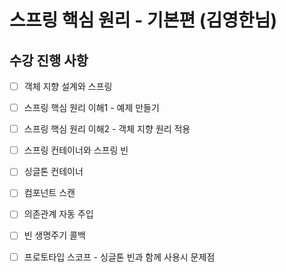 # 스프링 핵심 원리 - 기본편 (김영한님)

## 수강 진행 사항 
- [ ] 객체 지향 설계와 스프링
- [ ] 스프링 핵심 원리 이해1 - 예제 만들기 
- [ ] 스프링 핵심 원리 이해2 - 객체 지향 원리 적용
- [ ] 스프링 컨테이너와 스프링 빈 
- [ ] 싱글톤 컨테이너 
- [ ] 컴포넌트 스캔 
- [ ] 의존관계 자동 주입
- [ ] 빈 생명주기 콜백 
- [ ] 프로토타입 스코프 - 싱글톤 빈과 함께 사용시 문제점 

